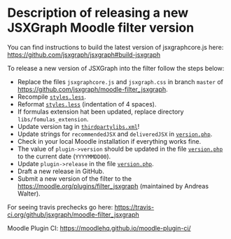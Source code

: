 # Description of releasing a new JSXGraph Moodle filter version

You can find instructions to build the latest version of jsxgraphcore.js here: https://github.com/jsxgraph/jsxgraph#build-jsxgraph

To release a new version of JSXGraph into the filter follow the steps below:

- Replace the files `jsxgraphcore.js` and `jsxgraph.css` in branch `master` of https://github.com/jsxgraph/moodle-filter_jsxgraph.
- Recompile [`styles.less`](styles.less).
- Reformat [`styles.less`](styles.less) (indentation of 4 spaces).
- If formulas extension hat been updated, replace directory `libs/fomulas_extension`.
- Update version tag in [`thirdpartylibs.xml`](thirdpartylibs.xml)!
- Update strings for `recommendedJSX` and `deliveredJSX` in [`version.php`](version.php).
- Check in your local Moodle installation if everything works fine.
- The value of `plugin->version` should be updated in the file [`version.php`](version.php) to the current date (`YYYYMMDD00`).
- Update `plugin->release` in the file [`version.php`](version.php).
- Draft a new release in GitHub.
- Submit a new version of the filter to the https://moodle.org/plugins/filter_jsxgraph (maintained by Andreas Walter).

For seeing travis prechecks go here: https://travis-ci.org/github/jsxgraph/moodle-filter_jsxgraph

Moodle Plugin CI: https://moodlehq.github.io/moodle-plugin-ci/